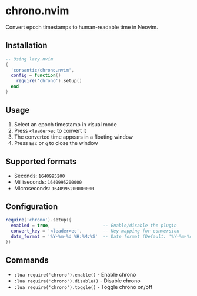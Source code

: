 # chrono.nvim

Convert epoch timestamps to human-readable time in Neovim.

## Installation

```lua
-- Using lazy.nvim
{
  'corsantic/chrono.nvim',
  config = function()
    require('chrono').setup()
  end
}
```

## Usage

1. Select an epoch timestamp in visual mode
2. Press `<leader>ec` to convert it
3. The converted time appears in a floating window
4. Press `Esc` or `q` to close the window

## Supported formats

- Seconds: `1640995200`
- Milliseconds: `1640995200000`
- Microseconds: `1640995200000000`

## Configuration

```lua
require('chrono').setup({
  enabled = true,                    -- Enable/disable the plugin
  convert_key = '<leader>ec',        -- Key mapping for conversion
  date_format = '%Y-%m-%d %H:%M:%S'  -- Date format (Default: '%Y-%m-%d %H:%M:%S')
})
```

## Commands

- `:lua require('chrono').enable()` - Enable chrono
- `:lua require('chrono').disable()` - Disable chrono
- `:lua require('chrono').toggle()` - Toggle chrono on/off
